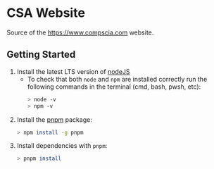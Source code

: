 # CSA Website

Source of the https://www.compscia.com website.

## Getting Started

 1. Install the latest LTS version of [nodeJS](https://nodejs.org/en/)
    - To check that both `node` and `npm` are installed correctly run
      the following commands in the terminal (cmd, bash, pwsh, etc):
      ```bash
      > node -v
      > npm -v
      ```
 2. Install the [pnpm](https://pnpm.js.org/en/) package:
    ```bash
    > npm install -g pnpm
    ```
 3. Install dependencies with `pnpm`:
    ```bash
    > pnpm install
    ```